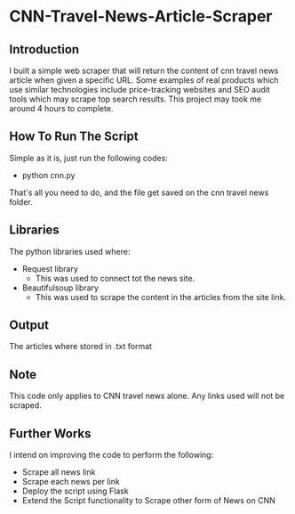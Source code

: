# CNN-Travel-News-Article-Scraper

## Introduction
I built a simple web scraper that will return the content of cnn travel news article when given a specific URL. Some examples of real products which use similar technologies include price-tracking websites and SEO audit tools which may scrape top search results. This project may took me around 4 hours to complete.

## How To Run The Script
Simple as it is, just run the following codes:
  - python cnn.py

  That's all you need to do, and the file get saved on the cnn travel news folder.

## Libraries
The python libraries used where:
  - Request library
    - This was used to connect tot the news site.
  - Beautifulsoup library
    - This was used to scrape the content in the articles from the site link.

## Output
The articles where stored in .txt format

## Note
This code only applies to CNN travel news alone. Any links used will not be scraped.

## Further Works
I intend on improving the code to perform the following:
  - Scrape all news link
  - Scrape each news per link
  - Deploy the script using Flask
  - Extend the Script functionality to Scrape other form of News on CNN